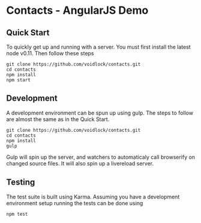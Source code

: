 # Contacts - AngularJS Demo

## Quick Start

To quickly get up and running with a server. You must first install the latest
node v0.11. Then follow these steps

```shell
git clone https://github.com/voidlock/contacts.git
cd contacts
npm install
npm start
```

## Development

A development environment can be spun up using gulp. The steps to follow are
almost the same as in the Quick Start.

```shell
git clone https://github.com/voidlock/contacts.git
cd contacts
npm install
gulp
```

Gulp will spin up the server, and watchers to automaticaly call browserify on
changed source files. It will also spin up a livereload server.

## Testing

The test suite is built using Karma. Assuming you have a development
environment setup running the tests can be done using

```shell
npm test
```
